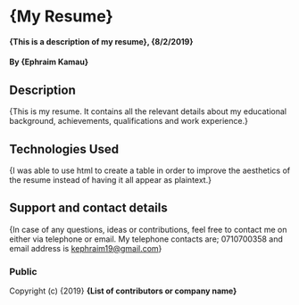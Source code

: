# {My Resume}
#### {This is a description of my resume}, {8/2/2019}
#### By **{Ephraim Kamau}**

## Description
{This is my resume. It contains all the relevant details about my educational background, achievements, qualifications and work experience.}

## Technologies Used
{I was able to use html to create a table in order to improve the aesthetics of the resume instead of having it all appear as plaintext.}

## Support and contact details
{In case of any questions, ideas or contributions, feel free to contact me on either via telephone or email. My telephone contacts are; 0710700358
and email address is kephraim19@gmail.com}

### Public
Copyright (c) {2019} **{List of contributors or company name}**
